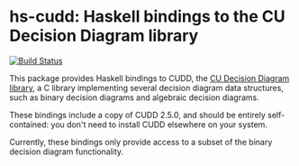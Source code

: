 hs-cudd: Haskell bindings to the CU Decision Diagram library
============================================================

[![Build Status](https://secure.travis-ci.org/bradlarsen/hs-cudd.svg)](http://travis-ci.org/bradlarsen/hs-cudd)

This package provides Haskell bindings to CUDD, the
[CU Decision Diagram library](http://vlsi.colorado.edu/~fabio/CUDD/), a C
library implementing several decision diagram data structures, such as
binary decision diagrams and algebraic decision diagrams.

These bindings include a copy of CUDD 2.5.0, and should be entirely
self-contained: you don't need to install CUDD elsewhere on your system.

Currently, these bindings only provide access to a subset of the binary
decision diagram functionality.
